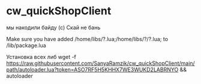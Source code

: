 # cw_quickShopClient
мы накодили байду (с) Скай не бань

Make sure you have added  /home/libs/?.lua;/home/libs/?/?.lua;   to /lib/package.lua

Установка всех либ
wget -f https://raw.githubusercontent.com/SanyaRamzik/cw_quickShopClient/main/path/autoloader.lua?token=ASO7RF5H5KHHX7WE3WUKD2LABRNYO && autoloader
